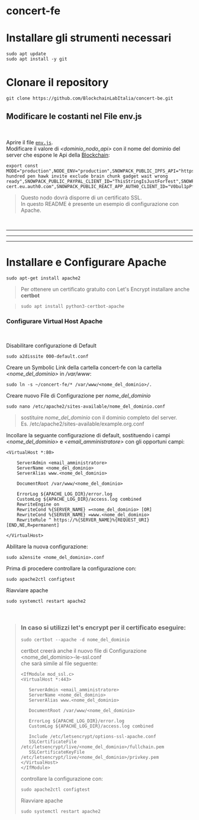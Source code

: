 # concert-fe


# Installare gli strumenti necessari
```
sudo apt update
sudo apt install -y git
```

# Clonare il repository

```
git clone https://github.com/BlockchainLabItalia/concert-be.git
```

## Modificare le costanti nel File env.js 

<br>

Aprire il file [`env.js`](./env.js).  
Modificare il valore di *<dominio_nodo_api>* con il nome del dominio del server che espone le Api della [Blockchain](https://github.com/BlockchainLabItalia/concert-be#NODO_API):

```
export const MODE="production",NODE_ENV="production",SNOWPACK_PUBLIC_IPFS_API="https://<dominio_nodo_api>/",SNOWPACK_PUBLIC_WS_API="wss://<dominio_nodo_api>/ws",SNOWPACK_PUBLIC_KIND="concert",SNOWPACK_PUBLIC_APP_GENESIS_PASSPHRASE="peanut hundred pen hawk invite exclude brain chunk gadget wait wrong ready",SNOWPACK_PUBLIC_PAYPAL_CLIENT_ID="ThisStringIsJustForTest",SNOWPACK_PUBLIC_PUBLIC_PASSPHRASE="public",SNOWPACK_PUBLIC_REACT_APP_AUTH0_DOMAIN="con-cert.eu.auth0.com",SNOWPACK_PUBLIC_REACT_APP_AUTH0_CLIENT_ID="V0bul1pPfice8BDuU5q2MdxPGPdByzvP",SSR=!1;
```


> Questo nodo dovrà disporre di un certificato SSL.  
> In questo README è presente un esempio di configurazione con Apache.  

<br>

---
***
___ 

# **Installare e Configurare Apache**

```
sudo apt-get install apache2 
```
> Per ottenere un certificato gratuito con Let's Encrypt installare anche **certbot**

>```
> sudo apt install python3-certbot-apache
>```

### Configurare Virtual Host Apache  

<br>

Disabilitare configurazione di Default
```
sudo a2dissite 000-default.conf 
```
Creare un Symbolic Link della cartella concert-fe con la cartella *<nome_del_dominio>* in */var/www*:
```
sudo ln -s ~/concert-fe/* /var/www/<nome_del_dominio>/.
```
Creare nuovo File di Configurazione per *nome_del_dominio*
```
sudo nano /etc/apache2/sites-available/nome_del_dominio.conf
```
> sostituire *nome_del_dominio* con il dominio completo del server.  
> Es. /etc/apache2/sites-available/example.org.conf

Incollare la seguante configurazione di default, sostituendo i campi *<nome_del_dominio>* e *<email_amministratore>* con gli opportuni campi:

```
<VirtualHost *:80>
    
    ServerAdmin <email_amministratore>      
    ServerName <nome_del_dominio>
    ServerAlias www.<nome_del_dominio>

    DocumentRoot /var/www/<nome_del_dominio>
    
    ErrorLog ${APACHE_LOG_DIR}/error.log
    CustomLog ${APACHE_LOG_DIR}/access.log combined
    RewriteEngine on
    RewriteCond %{SERVER_NAME} =<nome_del_dominio> [OR]
    RewriteCond %{SERVER_NAME} =www.<nome_del_dominio>
    RewriteRule ^ https://%{SERVER_NAME}%{REQUEST_URI} [END,NE,R=permanent]

</VirtualHost>
```
Abilitare la nuova configurazione:
```
sudo a2ensite <nome_del_dominio>.conf 
```
Prima di procedere controllare la configurazione con:
```
sudo apache2ctl configtest
```
Riavviare apache
```
sudo systemctl restart apache2
```
<br>

> ### In caso si utilizzi let's encrypt per il certificato eseguire:
>```
> sudo certbot --apache -d nome_del_dominio
>```
> certbot creerà anche il nuovo file di Configurazione <nome_del_dominio>-le-ssl.conf  
> che sarà simile al file seguente:  
>```
><IfModule mod_ssl.c>
><VirtualHost *:443>
>    
>    ServerAdmin <email_amministratore>     
>    ServerName <nome_del_dominio>
>    ServerAlias www.<nome_del_dominio>
>    
>    DocumentRoot /var/www/<nome_del_dominio>
>    
>    ErrorLog ${APACHE_LOG_DIR}/error.log
>    CustomLog ${APACHE_LOG_DIR}/access.log combined
>
>    Include /etc/letsencrypt/options-ssl-apache.conf
>    SSLCertificateFile /etc/letsencrypt/live/<nome_del_dominio>/fullchain.pem
>    SSLCertificateKeyFile /etc/letsencrypt/live/<nome_del_dominio>/privkey.pem
></VirtualHost>
></IfModule>
>```  
> controllare la configurazione con:
>```
>sudo apache2ctl configtest
>```
>Riavviare apache
>```
>sudo systemctl restart apache2
>```

